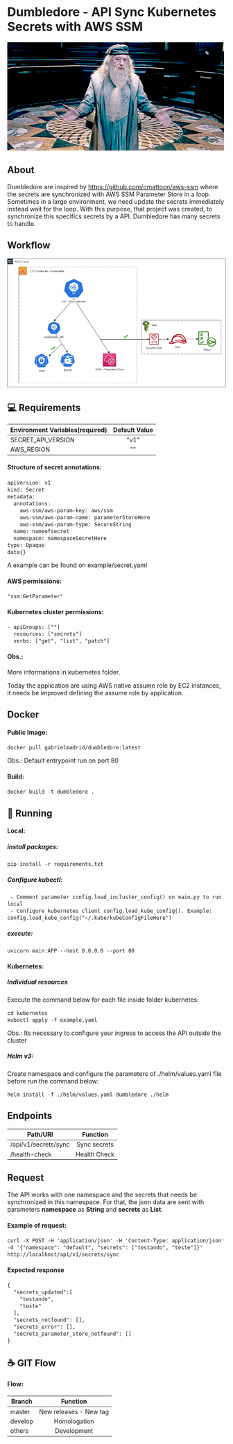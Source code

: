 # Dumbledore - API Sync Kubernetes Secrets with AWS SSM
![Dumbledore](img/dumbledore.gif)
## About

Dumbledore are inspired by https://github.com/cmattoon/aws-ssm where the secrets are synchronized with AWS SSM Parameter Store in a loop. 
Sometimes in a large environment, we need update the secrets immediately instead wait for the loop. With this purpose, that project was created, to synchronize this specifics secrets by a API. Dumbledore has many secrets to handle.

## Workflow

![Workflow](img/api-flow.jpg)

## 💻 Requirements

| Environment Variables(required) | Default Value |
| ------------------------------- |:-------------:|
| SECRET_API_VERSION              | "v1"          |
| AWS_REGION                      | ""            |

#### Structure of secret annotations:
````
apiVersion: v1
kind: Secret
metadata:
  annotations:
    aws-ssm/aws-param-key: aws/ssm
    aws-ssm/aws-param-name: parameterStoreHere
    aws-ssm/aws-param-type: SecureString
  name: nameofsecret
  namespace: namespaceSecretHere
type: Opaque
data{}
````
A example can be found on example/secret.yaml

#### AWS permissions:
````
"ssm:GetParameter"
````

#### Kubernetes cluster permissions:
````
- apiGroups: [""]
  resources: ["secrets"]
  verbs: ["get", "list", "patch"]
````
#### Obs.: 
More informations in kubernetes folder.

Today the application are using AWS native assume role by EC2 instances, it needs be improved defining the assume role by application.

## Docker

#### Public Image:
````
docker pull gabrielmadrid/dumbledore:latest
````
Obs.: Default entrypoint run on port 80

#### Build:
````
docker build -t dumbledore .
````

## 🚀 Running
 
#### Local:

##### install packages:
````
pip install -r requirements.txt
````
##### Configure kubectl:
````
 - Comment parameter config.load_incluster_config() on main.py to run local
 - Configure kubernetes client config.load_kube_config(). Example: config.load_kube_config("~/.kube/kubeConfigFileHere")
````
##### execute:
````
uvicorn main:APP --host 0.0.0.0 --port 80
````

#### Kubernetes:

##### Individual resources

Execute the command below for each file inside folder kubernetes:
````
cd kubernetes
kubectl apply -f example.yaml
````
Obs.: Its necessary to configure your ingress to access the API outside the cluster

##### Helm v3:
Create namespace and configure the parameters of ./helm/values.yaml file before run the command below:
````
helm install -f ./helm/values.yaml dumbledore ./helm
````

## Endpoints

| Path/URI             | Function                |
| -------------------- |:-----------------------:|
| /api/v1/secrets/sync | Sync secrets            |
| /health-check        | Health Check            |

## Request

The API works with one namespace and the secrets that needs be synchronized in this namespace. 
For that, the json data are sent with parameters **namespace** as **String** and **secrets** as **List**.

#### Example of request:
````
curl -X POST -H 'application/json' -H 'Content-Type: application/json' -d '{"namespace": "default", "secrets": ["testando", "teste"]}' http://localhost/api/v1/secrets/sync
````
#### Expected response

````
{
  "secrets_updated":[
    "testando",
    "teste"
  ],
  "secrets_notfound": [],
  "secrets_error": [],
  "secrets_parameter_store_notfound": []
}
````

## ☕ GIT Flow

#### Flow:
| Branch    | Function                |
| --------- |:-----------------------:|
| master    | New releases - New tag  |
| develop   | Homologation            |
| others    | Development             |
